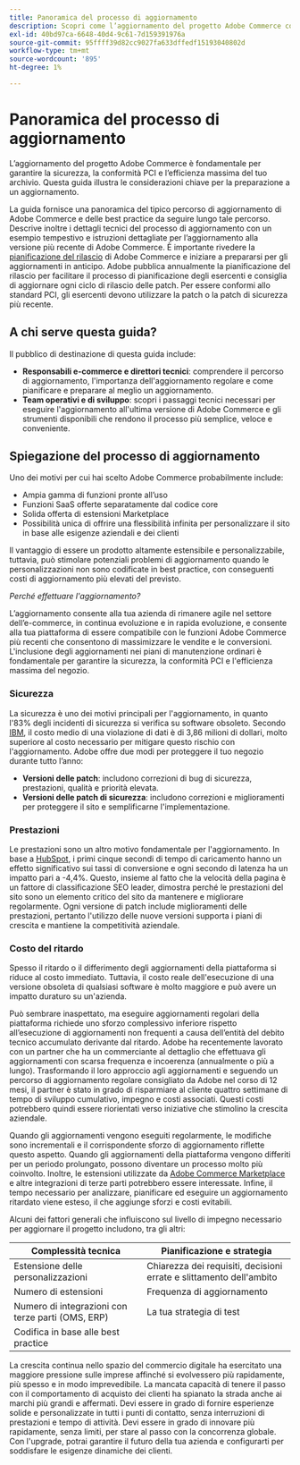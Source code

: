 ```yaml
---
title: Panoramica del processo di aggiornamento
description: Scopri come l’aggiornamento del progetto Adobe Commerce contribuisce a proteggere la tua vetrina e a garantire un funzionamento efficiente.
exl-id: 40bd97ca-6648-40d4-9c61-7d159391976a
source-git-commit: 95ffff39d82cc9027fa633dffedf15193040802d
workflow-type: tm+mt
source-wordcount: '895'
ht-degree: 1%

---
```


# Panoramica del processo di aggiornamento

L’aggiornamento del progetto Adobe Commerce è fondamentale per garantire la sicurezza, la conformità PCI e l’efficienza massima del tuo archivio. Questa guida illustra le considerazioni chiave per la preparazione a un aggiornamento.

La guida fornisce una panoramica del tipico percorso di aggiornamento di Adobe Commerce e delle best practice da seguire lungo tale percorso. Descrive inoltre i dettagli tecnici del processo di aggiornamento con un esempio tempestivo e istruzioni dettagliate per l’aggiornamento alla versione più recente di Adobe Commerce. È importante rivedere la [pianificazione del rilascio](../release/schedule.md) di Adobe Commerce e iniziare a prepararsi per gli aggiornamenti in anticipo. Adobe pubblica annualmente la pianificazione del rilascio per facilitare il processo di pianificazione degli esercenti e consiglia di aggiornare ogni ciclo di rilascio delle patch. Per essere conformi allo standard PCI, gli esercenti devono utilizzare la patch o la patch di sicurezza più recente.

## A chi serve questa guida?

Il pubblico di destinazione di questa guida include:

- **Responsabili e-commerce e direttori tecnici**: comprendere il percorso di aggiornamento, l&#39;importanza dell&#39;aggiornamento regolare e come pianificare e preparare al meglio un aggiornamento.
- **Team operativi e di sviluppo**: scopri i passaggi tecnici necessari per eseguire l&#39;aggiornamento all&#39;ultima versione di Adobe Commerce e gli strumenti disponibili che rendono il processo più semplice, veloce e conveniente.

## Spiegazione del processo di aggiornamento

Uno dei motivi per cui hai scelto Adobe Commerce probabilmente include:

- Ampia gamma di funzioni pronte all’uso
- Funzioni SaaS offerte separatamente dal codice core
- Solida offerta di estensioni Marketplace
- Possibilità unica di offrire una flessibilità infinita per personalizzare il sito in base alle esigenze aziendali e dei clienti

Il vantaggio di essere un prodotto altamente estensibile e personalizzabile, tuttavia, può stimolare potenziali problemi di aggiornamento quando le personalizzazioni non sono codificate in best practice, con conseguenti costi di aggiornamento più elevati del previsto.

_Perché effettuare l&#39;aggiornamento?_

L’aggiornamento consente alla tua azienda di rimanere agile nel settore dell’e-commerce, in continua evoluzione e in rapida evoluzione, e consente alla tua piattaforma di essere compatibile con le funzioni Adobe Commerce più recenti che consentono di massimizzare le vendite e le conversioni. L&#39;inclusione degli aggiornamenti nei piani di manutenzione ordinari è fondamentale per garantire la sicurezza, la conformità PCI e l&#39;efficienza massima del negozio.

### Sicurezza

La sicurezza è uno dei motivi principali per l&#39;aggiornamento, in quanto l&#39;83% degli incidenti di sicurezza si verifica su software obsoleto. Secondo [IBM](https://www.ibm.com/reports/data-breach), il costo medio di una violazione di dati è di 3,86 milioni di dollari, molto superiore al costo necessario per mitigare questo rischio con l&#39;aggiornamento. Adobe offre due modi per proteggere il tuo negozio durante tutto l’anno:

- **Versioni delle patch**: includono correzioni di bug di sicurezza, prestazioni, qualità e priorità elevata.
- **Versioni delle patch di sicurezza**: includono correzioni e miglioramenti per proteggere il sito e semplificarne l&#39;implementazione.

### Prestazioni

Le prestazioni sono un altro motivo fondamentale per l&#39;aggiornamento. In base a [HubSpot](https://blog.hubspot.com/marketing/page-load-time-conversion-rates), i primi cinque secondi di tempo di caricamento hanno un effetto significativo sui tassi di conversione e ogni secondo di latenza ha un impatto pari a -4,4%. Questo, insieme al fatto che la velocità della pagina è un fattore di classificazione SEO leader, dimostra perché le prestazioni del sito sono un elemento critico del sito da mantenere e migliorare regolarmente. Ogni versione di patch include miglioramenti delle prestazioni, pertanto l&#39;utilizzo delle nuove versioni supporta i piani di crescita e mantiene la competitività aziendale.

### Costo del ritardo

Spesso il ritardo o il differimento degli aggiornamenti della piattaforma si riduce al costo immediato. Tuttavia, il costo reale dell&#39;esecuzione di una versione obsoleta di qualsiasi software è molto maggiore e può avere un impatto duraturo su un&#39;azienda.

Può sembrare inaspettato, ma eseguire aggiornamenti regolari della piattaforma richiede uno sforzo complessivo inferiore rispetto all’esecuzione di aggiornamenti non frequenti a causa dell’entità del debito tecnico accumulato derivante dal ritardo. Adobe ha recentemente lavorato con un partner che ha un commerciante al dettaglio che effettuava gli aggiornamenti con scarsa frequenza e incoerenza (annualmente o più a lungo). Trasformando il loro approccio agli aggiornamenti e seguendo un percorso di aggiornamento regolare consigliato da Adobe nel corso di 12 mesi, il partner è stato in grado di risparmiare al cliente quattro settimane di tempo di sviluppo cumulativo, impegno e costi associati. Questi costi potrebbero quindi essere riorientati verso iniziative che stimolino la crescita aziendale.

Quando gli aggiornamenti vengono eseguiti regolarmente, le modifiche sono incrementali e il corrispondente sforzo di aggiornamento riflette questo aspetto. Quando gli aggiornamenti della piattaforma vengono differiti per un periodo prolungato, possono diventare un processo molto più coinvolto. Inoltre, le estensioni utilizzate da [Adobe Commerce Marketplace](https://marketplace.magento.com/) e altre integrazioni di terze parti potrebbero essere interessate. Infine, il tempo necessario per analizzare, pianificare ed eseguire un aggiornamento ritardato viene esteso, il che aggiunge sforzi e costi evitabili.

Alcuni dei fattori generali che influiscono sul livello di impegno necessario per aggiornare il progetto includono, tra gli altri:

| Complessità tecnica | Pianificazione e strategia |
|-----------------------------------------------------------|--------------------------------------------------------------|
| Estensione delle personalizzazioni | Chiarezza dei requisiti, decisioni errate e slittamento dell&#39;ambito |
| Numero di estensioni | Frequenza di aggiornamento |
| Numero di integrazioni con terze parti (OMS, ERP) | La tua strategia di test |
| Codifica in base alle best practice |                                                              |

La crescita continua nello spazio del commercio digitale ha esercitato una maggiore pressione sulle imprese affinché si evolvessero più rapidamente, più spesso e in modo imprevedibile. La mancata capacità di tenere il passo con il comportamento di acquisto dei clienti ha spianato la strada anche ai marchi più grandi e affermati. Devi essere in grado di fornire esperienze solide e personalizzate in tutti i punti di contatto, senza interruzioni di prestazioni e tempo di attività. Devi essere in grado di innovare più rapidamente, senza limiti, per stare al passo con la concorrenza globale. Con l&#39;upgrade, potrai garantire il futuro della tua azienda e configurarti per soddisfare le esigenze dinamiche dei clienti.
